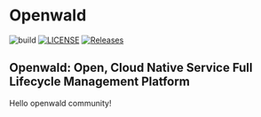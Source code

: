 # Openwald

![build](https://github.com/openwalds/openwald/actions/workflows/ci.yml/badge.svg)
[![LICENSE](https://img.shields.io/github/license/openwalds/openwald.svg)](/LICENSE)
[![Releases](https://img.shields.io/github/release/openwalds/openwald/all.svg)](https://github.com/openwalds/openwald/releases)

## Openwald: Open, Cloud Native Service Full Lifecycle Management Platform

Hello openwald community!
